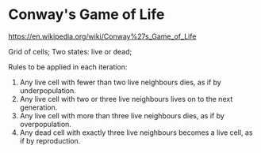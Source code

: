 # Conway's Game of Life

https://en.wikipedia.org/wiki/Conway%27s_Game_of_Life

Grid of cells;
Two states: live or dead;

Rules to be applied in each iteration:
  1. Any live cell with fewer than two live neighbours dies, as if by underpopulation.
  2. Any live cell with two or three live neighbours lives on to the next generation.
  3. Any live cell with more than three live neighbours dies, as if by overpopulation.
  4. Any dead cell with exactly three live neighbours becomes a live cell, as if by reproduction.
